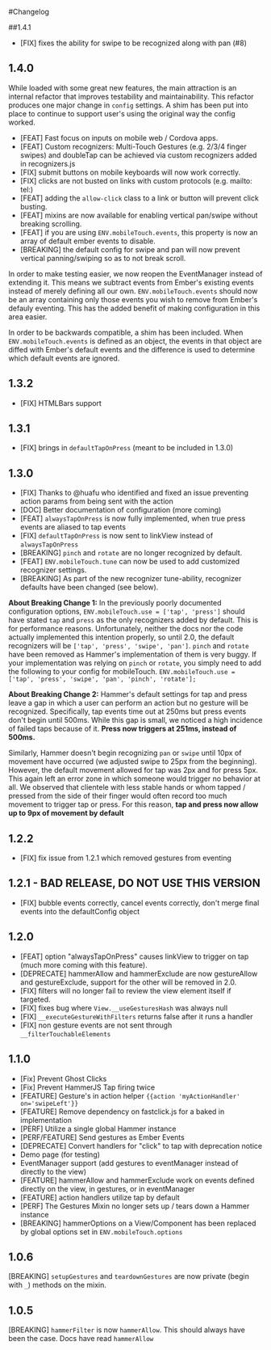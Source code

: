 #Changelog

##1.4.1

- [FIX] fixes the ability for swipe to be recognized along with pan (#8)

## 1.4.0

While loaded with some great new features, the main attraction is an internal refactor that improves
testability and maintainability.  This refactor produces one major change in `config` settings.
A shim has been put into place to continue to support user's using the original way the config worked.

- [FEAT] Fast focus on inputs on mobile web / Cordova apps.
- [FEAT] Custom recognizers: Multi-Touch Gestures (e.g. 2/3/4 finger swipes) and doubleTap can be achieved via custom recognizers added in recognizers.js
- [FIX] submit buttons on mobile keyboards will now work correctly.
- [FIX] clicks are not busted on links with custom protocols (e.g. mailto: tel:)
- [FEAT] adding the `allow-click` class to a link or button will prevent click busting.
- [FEAT] mixins are now available for enabling vertical pan/swipe without breaking scrolling.
- [FEAT] if you are using `ENV.mobileTouch.events`, this property is now an array of default ember events to disable.
- [BREAKING] the default config for swipe and pan will now prevent vertical panning/swiping so as to not break scroll.

In order to make testing easier, we now reopen the EventManager instead of extending it.  This means we subtract events
from Ember's existing events instead of merely defining all our own.  `ENV.mobileTouch.events` should now be an
array containing only those events you wish to remove from Ember's defauly eventing.  This has the added benefit of
making configuration in this area easier.

In order to be backwards compatible, a shim has been included.  When `ENV.mobileTouch.events` is defined as an
object, the events in that object are diffed with Ember's default events and the difference is used to determine
which default events are ignored.



## 1.3.2
- [FIX] HTMLBars support

## 1.3.1
- [FIX] brings in `defaultTapOnPress` (meant to be included in 1.3.0)

## 1.3.0
- [FIX] Thanks to @huafu who identified and fixed an issue preventing action params from being sent with the action
- [DOC] Better documentation of configuration (more coming)
- [FEAT] `alwaysTapOnPress` is now fully implemented, when true press events are aliased to tap events
- [FIX] `defaultTapOnPress` is now sent to linkView instead of `alwaysTapOnPress`
- [BREAKING] `pinch` and `rotate` are no longer recognized by default.
- [FEAT] `ENV.mobileTouch.tune` can now be used to add customized recognizer settings.
- [BREAKING] As part of the new recognizer tune-ability, recognizer defaults have been changed (see below).


**About Breaking Change 1:** In the previously poorly documented configuration options, `ENV.mobileTouch.use = ['tap', 'press']` should have
stated `tap` and `press` as the only recognizers added by default.  This is for performance reasons.  Unfortunately, neither
the docs nor the code actually implemented this intention properly, so until 2.0, the default recognizers will be
`['tap', 'press', 'swipe', 'pan']`.  `pinch` and `rotate` have been removed as Hammer's implementation of them is very
buggy.  If your implementation was relying on `pinch` or `rotate`, you simply need to add the following to your config
for mobileTouch.  `ENV.mobileTouch.use = ['tap', 'press', 'swipe', 'pan', 'pinch', 'rotate'];`

**About Breaking Change 2:** Hammer's default settings for tap and press leave a gap in which a user can perform an
action but no gesture will be recognized.  Specifically, tap events time out at 250ms but press events don't begin
until 500ms.  While this gap is small, we noticed a high incidence of failed taps because of it.  **Press now triggers
at 251ms, instead of 500ms.**

Similarly, Hammer doesn't begin recognizing `pan` or `swipe` until 10px of movement have occurred (we adjusted swipe
to 25px from the beginning).  However, the default movement allowed for tap was 2px and for press 5px.  This again
left an error zone in which someone would trigger no behavior at all.  We observed that clientele with less stable hands
or whom tapped / pressed from the side of their finger would often record too much movement to trigger tap or press.
For this reason, **tap and press now allow up to 9px of movement by default**


## 1.2.2
- [FIX] fix issue from 1.2.1 which removed gestures from eventing


## 1.2.1 - BAD RELEASE, DO NOT USE THIS VERSION
- [FIX] bubble events correctly, cancel events correctly, don't merge final events into the defaultConfig object


## 1.2.0
- [FEAT] option "alwaysTapOnPress" causes linkView to trigger on tap (much more coming with this feature).
- [DEPRECATE] hammerAllow and hammerExclude are now gestureAllow and gestureExclude, support for the other will be removed in 2.0.
- [FIX] filters will no longer fail to review the view element itself if targeted.
- [FIX] fixes bug where `View.__useGesturesHash` was always null 
- [FIX] `__executeGestureWithFilters` returns false after it runs a handler
- [FIX] non gesture events are not sent through `__filterTouchableElements`


## 1.1.0

- [Fix] Prevent Ghost Clicks
- [Fix] Prevent HammerJS Tap firing twice
- [FEATURE] Gesture's in action helper `{{action 'myActionHandler' on='swipeLeft'}}`
- [FEATURE] Remove dependency on fastclick.js for a baked in implementation
- [PERF] Utilize a single global Hammer instance
- [PERF/FEATURE] Send gestures as Ember Events
- [DEPRECATE] Convert handlers for "click" to tap with deprecation notice
- Demo page (for testing)
- EventManager support (add gestures to eventManager instead of directly to the view)
- [FEATURE] hammerAllow and hammerExclude work on events defined directly on the view, in gestures, or in eventManager
- [FEATURE] action handlers utilize tap by default
- [PERF] The Gestures Mixin no longer sets up / tears down a Hammer instance
- [BREAKING] hammerOptions on a View/Component has been replaced by global options set in `ENV.mobileTouch.options`


## 1.0.6

[BREAKING] `setupGestures` and `teardownGestures` are now private (begin with `_`) methods on the mixin.


## 1.0.5

[BREAKING] `hammerFilter` is now `hammerAllow`.  This should always have been the case. Docs have read `hammerAllow`
